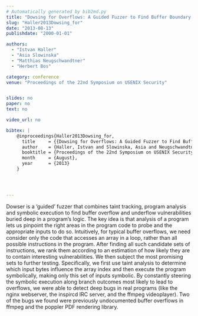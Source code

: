 ```yaml
---
# Automatically generated by bib2md.py
title: "Dowsing for Overflows: A Guided Fuzzer to Find Buffer Boundary Violations"
slug: "Haller2013Dowsing_for"
date: "2013-08-13"
publishdate: "2000-01-01"

authors:
  - "Istvan Haller"
  - "Asia Slowinska"
  - "Matthias Neugschwandtner"
  - "Herbert Bos"

category: conference
venue: "Proceedings of the 22nd Symposium on USENIX Security"


slides: no
paper: no
text: no

video_url: no

bibtex: |
    @inproceedings{Haller2013Dowsing_for,
      title     = {{Dowsing for Overflows: A Guided Fuzzer to Find Buffer Boundary Violations}},
      author    = {Haller, Istvan and Slowinska, Asia and Neugschwandtner, Matthias and Bos, Herbert},
      booktitle = {Proceedings of the 22nd Symposium on USENIX Security},
      month     = {August},
      year      = {2013}
    }




---
```


Dowser is a ‘guided’ fuzzer that combines taint tracking, program analysis and symbolic execution to find buffer overflow and underflow vulnerabilities buried deep in a program’s logic. The key idea is that analysis of a program lets us pinpoint the right areas in the program code to probe and the appropriate inputs to do so.  Intuitively, for typical buffer overflows, we need consider only the code that accesses an array in a loop, rather than all possible instructions in the program. After finding all such candidate sets of instructions, we rank them according to an estimation of how likely they are to contain interesting vulnerabilities. We then subject the most promising sets to further testing. Specifically, we first use taint analysis to determine which input bytes influence the array index and then execute the program symbolically, making only this set of inputs symbolic. By constantly steering the symbolic execution along branch outcomes most likely to lead to overflows, we were able to detect deep bugs in real programs (like the nginx webserver, the inspircd IRC server, and the ffmpeg videoplayer). Two of the bugs we found were previously undocumented buffer overflows in ffmpeg and the poppler PDF rendering library.
